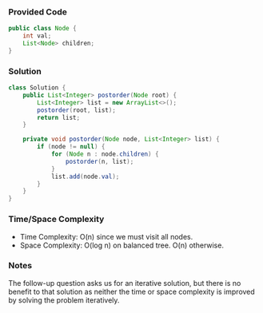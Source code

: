 ### Provided Code

```java
public class Node {
    int val;
    List<Node> children;
}
```

### Solution

```java
class Solution {
    public List<Integer> postorder(Node root) {
        List<Integer> list = new ArrayList<>();
        postorder(root, list);
        return list;
    }

    private void postorder(Node node, List<Integer> list) {
        if (node != null) {
            for (Node n : node.children) {
                postorder(n, list);
            }
            list.add(node.val);
        }
    }
}
```

### Time/Space Complexity

-  Time Complexity: O(n) since we must visit all nodes.
- Space Complexity: O(log n) on balanced tree. O(n) otherwise.

### Notes

The follow-up question asks us for an iterative solution, but there is no benefit to that solution as neither the time or space complexity is improved by solving the problem iteratively.
